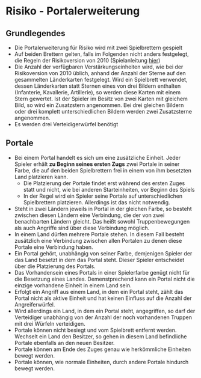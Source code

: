 # Risiko - Portalerweiterung

## Grundlegendes
* Die Portalerweiterung für Risiko wird mit zwei Spielbrettern gespielt
* Auf beiden Brettern gelten, falls im Folgenden nicht anders festgelegt, die Regeln der Risikoversion von 2010 (Spielanleitung [hier](https://www.hasbro.com/common/documents/dad2886d1c4311ddbd0b0800200c9a66/655CBCEE50569047F53E6EB2C4990FB6.pdf))
* Die Anzahl der verfügbaren Verstärkungseinheiten wird, wie bei der Risikoversion von 2010 üblich, anhand der Anzahl der Sterne auf den gesammelten Länderkarten festgelegt. Wird ein Spielbrett verwendet, dessen Länderkarten statt Sternen eines von drei Bildern enthalten (Infanterie, Kavallerie, Artillerie), so werden diese Karten mit einem Stern gewertet. Ist der Spieler im Besitz von zwei Karten mit gleichem Bild, so wird ein Zusatzstern angenommen. Bei drei gleichen Bildern oder drei komplett unterschiedlichen Bildern werden zwei Zusatzsterne angenommen.
* Es werden drei Verteidigerwürfel benötigt

## Portale
* Bei einem Portal handelt es sich um eine zusätzliche Einheit. Jeder Spieler erhält **zu Beginn seines ersten Zugs** zwei Portale in seiner Farbe, die auf den beiden Spielbrettern frei in einem von ihm besetzten Land platzieren kann.
	* Die Platzierung der Portale findet erst während des ersten Zuges statt und nicht, wie bei anderen Starteinheiten, vor Beginn des Spiels
	* In der Regel wird ein Spieler seine Portale auf unterschiedlichen Spielbrettern platzieren. Allerdings ist das nicht notwendig.
* Steht in zwei Ländern jeweils in Portal in der gleichen Farbe, so besteht zwischen diesen Ländern eine Verbindung, die der von zwei benachbarten Ländern gleicht. Das heißt sowohl Truppenbewegungen als auch Angriffe sind über diese Verbindung möglich.
* In einem Land dürfen mehrere Portale stehen. In diesem Fall besteht zusätzlich eine Verbindung zwischen allen Portalen zu denen diese Portale eine Verbindung haben.
* Ein Portal gehört, unabhängig von seiner Farbe, demjenigen Spieler der das Land besetzt in dem das Portal steht. Dieser Spieler entscheidet über die Platzierung des Portals.
* Das Vorhandensein eines Portals in einer Spielerfarbe genügt nicht für die Besetzung eines Landes. Demenstprechend kann ein Portal nicht die einzige vorhandene Einheit in einem Land sein.
* Erfolgt ein Angriff aus einem Land, in dem ein Portal steht, zählt das Portal nicht als aktive Einheit und hat keinen Einfluss auf die Anzahl der Angreiferwürfel.
* Wird allerdings ein Land, in dem ein Portal steht, angegriffen, so darf der Verteidiger unabhängig von der Anzahl der noch vorhandenen Truppen mit drei Würfeln verteidigen.
* Portale können nicht besiegt und vom Spielbrett entfernt werden. Wechselt ein Land den Besitzer, so gehen in diesem Land befindliche Portale ebenfalls an den neuen Besitzer. 
* Portale können am Ende des Zuges genau wie herkömmliche Einheiten bewegt werden.
* Portale können, wie normale Einheiten, durch andere Portale hindurch bewegt werden.